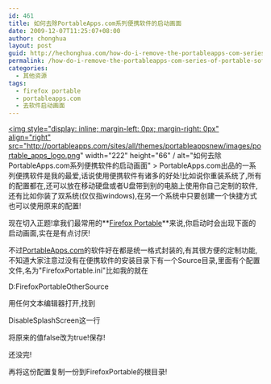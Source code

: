 ```yaml
---
id: 461
title: 如何去除PortableApps.com系列便携软件的启动画面
date: 2009-12-07T11:25:07+08:00
author: chonghua
layout: post
guid: http://hechonghua.com/how-do-i-remove-the-portableapps-com-series-of-portable-software-startup-screen/
permalink: /how-do-i-remove-the-portableapps-com-series-of-portable-software-startup-screen/
categories:
  - 其他资源
tags:
  - firefox portable
  - portableapps.com
  - 去软件启动画面
---
```

<a href="http://PortableApps.com" target="_blank"><img style="display: inline; margin-left: 0px; margin-right: 0px" align="right" src="http://portableapps.com/sites/all/themes/portableappsnew/images/portable_apps_logo.png" width="222" height="66" / alt="如何去除PortableApps.com系列便携软件的启动画面" > PortableApps.com</a>出品的一系列便携软件是我的最爱,话说使用便携软件有诸多的好处!比如说你重装系统了,所有的配置都在,还可以放在移动硬盘或者U盘带到别的电脑上使用你自己定制的软件,还有比如你装了双系统(仅仅指windows),在另一个系统中只要创建一个快捷方式也可以使用原来的配置!

<!--more-->

现在切入正题!拿我们最常用的**<a href="http://portableapps.com/apps/internet/firefox_portable" target="_blank">Firefox Portable</a>**来说,你启动时会出现下面的启动画面,实在是有点讨厌!</p> 

不过<a href="http://PortableApps.com" target="_blank">PortableApps.com</a>的软件好在都是统一格式封装的,有其很方便的定制功能,不知道大家注意过没有在便携软件的安装目录下有一个Source目录,里面有个配置文件,名为"FirefoxPortable.ini"比如我的就在

D:FirefoxPortableOtherSource</p> 

用任何文本编辑器打开,找到

DisableSplashScreen这一行</p> 

将原来的值false改为true!保存!

还没完!

再将这份配置复制一份到FirefoxPortable的根目录!